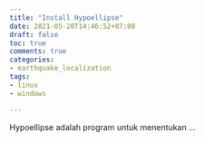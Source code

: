 ```yaml
---
title: "Install Hypoellipse"
date: 2021-05-20T14:46:52+07:00
draft: false
toc: true
comments: true
categories:
- earthquake_localization
tags:
- linux
- windows

---
```

 Hypoellipse adalah program untuk menentukan ...



<!--more-->


